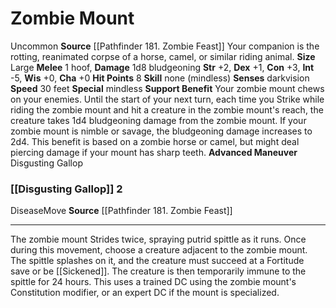 ﻿---
burrow_speed: null
charisma: '+0'
climb_speed: null
constitution: '+3'
dexterity: '+1'
element: null
fly_speed: null
hp: '8'
id: '52'
intelligence: '-5'
land_speed: '30'
max_speed: '30'
name: Zombie Mount
rarity: Uncommon
sense:
- darkvision
size: Large
skill: null
source: '[[DATABASE/source/Pathfinder 181. Zombie Feast|Pathfinder #181: Zombie Feast]]'
speed:
- 30 feet
strength: '+2'
strength_req: '2'
swim_speed: null
trait:
- '[[DATABASE/trait/Uncommon|Uncommon]]'
type: Animal Companion
wisdom: '+0'

---
# Zombie Mount

<span class="trait-uncommon item-trait">Uncommon</span>
**Source** [[Pathfinder 181. Zombie Feast]]
Your companion is the rotting, reanimated corpse of a horse, camel, or similar riding animal.
**Size** Large
**Melee** <span class="action-icon">1</span> hoof, **Damage** 1d8 bludgeoning
**Str** +2, **Dex** +1, **Con** +3, **Int** -5, **Wis** +0, **Cha** +0
**Hit Points** 8
**Skill** none (mindless)
**Senses** darkvision
**Speed** 30 feet
**Special** mindless
**Support Benefit** Your zombie mount chews on your enemies. Until the start of your next turn, each time you Strike while riding the zombie mount and hit a creature in the zombie mount's reach, the creature takes 1d4 bludgeoning damage from the zombie mount. If your zombie mount is nimble or savage, the bludgeoning damage increases to 2d4. This benefit is based on a zombie horse or camel, but might deal piercing damage if your mount has sharp teeth.
**Advanced Maneuver** Disgusting Gallop

### [[Disgusting Gallop]] <span class="action-icon">2</span>

<span class="item-trait">Disease</span><span class="item-trait">Move</span>
**Source** [[Pathfinder 181. Zombie Feast]]

---
The zombie mount Strides twice, spraying putrid spittle as it runs. Once during this movement, choose a creature adjacent to the zombie mount. The spittle splashes on it, and the creature must succeed at a Fortitude save or be [[Sickened]]. The creature is then temporarily immune to the spittle for 24 hours. This uses a trained DC using the zombie mount's Constitution modifier, or an expert DC if the mount is specialized.